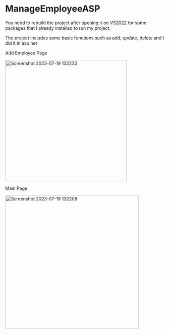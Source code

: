 # ManageEmployeeASP

You need to rebuild the project after opening it on VS2022 for some packages that I already installed to run my project.

The project includes some basic functions such as add, update, delete and I did it in asp.net

Add Employee Page

<img width="385" alt="Screenshot 2023-07-19 132232" src="https://github.com/baosetsuna123/ManageStudentByWebmvc/assets/135978806/3f2e3f95-27f5-462c-9722-1ef4475a207f">

Main Page

<img width="423" alt="Screenshot 2023-07-19 132208" src="https://github.com/baosetsuna123/ManageStudentByWebmvc/assets/135978806/c7332eda-35de-4e27-a101-7266d7c37ed2">






